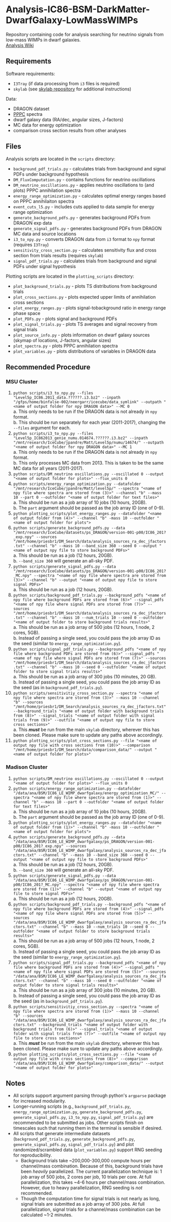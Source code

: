# Analysis-IC86-BSM-DarkMatter-DwarfGalaxy-LowMassWIMPs

Repository containing code for analysis searching for neutrino signals from low-mass WIMPs in dwarf galaxies.  
[Analysis Wiki](https://wiki.icecube.wisc.edu/index.php/Dark_matter_decay_in_dwarf_galaxies_with_DRAGON)

## Requirements
Software requirements:
* `I3Tray` (if data processing from `i3` files is required)
* `skylab` (see [skylab repository](https://github.com/icecube/skylab) for additional instructions)

Data:
* DRAGON dataset
* [PPPC](http://www.marcocirelli.net/PPPC4DMID.html) spectra
* dwarf galaxy data (RA/dec, angular sizes, J-factors)
* MC data for energy optimization
* comparison cross section results from other analyses

## Files
Analysis scripts are located in the `scripts` directory:
* `background_pdf_trials.py` - calculates trials from background and signal PDFs under background hypothesis
* `DM_FluxComputation.py` - contains functions for neutrino oscillations
* `DM_neutrino_oscillations.py` - applies neutrino oscillations to (and plots) PPPC annihilation spectra
* `energy_range_optimization.py` - calculates optimal energy ranges based on PPPC annihilaiton spectra
* `event_cuts_l5.py` - includes cuts applied to data sample for energy range optimization
* `generate_background_pdfs.py` - generates background PDFs from DRAGON exp data
* `generate_signal_pdfs.py` - generates background PDFs from DRAGON MC data and source locations
* `i3_to_npy.py` - converts DRAGON data from `i3` format to `npy` format (requires `I3Tray`)
* `sensitivity_cross_section.py` - calculates sensitivity flux and cross section from trials results (requires `skylab`)
* `signal_pdf_trials.py` - calculates trials from background and signal PDFs under signal hypothesis

Plotting scripts are located in the `plotting_scripts` directory:
* `plot_background_trials.py` - plots TS distributions from background trials
* `plot_cross_sections.py` - plots expected upper limits of annihilation cross sections
* `plot_energy_ranges.py` - plots signal-tobackground ratio in energy range phase space
* `plot_PDFs.py` - plots signal and background PDFs
* `plot_signal_trials.py` - plots TS averages and signal recovery from signal trials
* `plot_source_info.py` - plots information on dwarf galaxy sources (skymap of locations, J-factors, angular sizes)
* `plot_spectra.py` - plots PPPC annihilation spectra
* `plot_variables.py` - plots distributions of variables in DRAGON data

## Recommended Procedure

### MSU Cluster
1. `python scripts/i3_to_npy.py --files "Level5p_IC86.2011_data.??????.i3.bz2" --inpath "/gfps/home/binfalse-002/neergarr/icecube/data_symlink" --outpath "<name of output folder for npy DRAGON data>" --MC 0`  
  a. This only needs to be run if the DRAGON data is not already in `npy` format.  
  b. This should be run separately for each year (2011-2017), changing the `--files` argument for each.  
2. `python scripts/i3_to_npy.py --files "Level5p_IC862013_genie_numu.014674.??????.i3.bz2" --inpath "/mnt/research/IceCube/jpandre/Matt/Level5p/numu/14674/" --outpath "<name of output folder for npy DRAGON data>" --MC 1`  
  a. This only needs to be run if the DRAGON data is not already in `npy` format.  
  b. This only processes MC data from 2013. This is taken to be the same MC data for all years (2011-2017).  
3. `python scripts/DM_neutrino oscillations.py --oscillated 0 --output "<name of output folder for plots>" --flux_units 0`  
4. `python scripts/energy_range_optimization.py --datafolder "/mnt/research/IceCube/jpandre/Matt/level5p/" --spectra "<name of npy file where spectra are stored from (3)>" --channel "b" --mass 10 --part 0 --outfolder "<name of output folder for text files>"`  
  a. This should be run as a job array of 10 jobs (10 hours, 20GB).  
  b. The `part` argument should be passed as the job array ID (one of 0-9).  
5. `python plotting_scripts/plot_energy_ranges.py --datafolder "<name of output folder from (4)>" --channel "b" -mass 10 --outfolder "<name of output folder for plots">`  
6. `python scripts/generate_background_pdfs.py --data "/mnt/research/IceCube/datasets/ps_DRAGON/version-001-p00/IC86_201?_exp.npy" --sources "/mnt/home/priesbr1/DM_Search/data/analysis_sources_ra_dec_jfactors.txt" --channel "b" --mass 10 --band_size 360 --seed 0 --output "<name of output npy file to store background PDFs>"`  
  a. This should be run as a job (12 hours, 20GB).  
  b. `--band_size 360` will generate an all-sky PDF.  
7. `python scripts/generate_signal_pdfs.py --data "/mnt/research/IceCube/datasets/ps_DRAGON/version-001-p00/IC86_201?_MC.npy" --spectra "<name of npy file where spectra are stored from (3)>" --channel "b" --output "<name of output npy file to store signal PDFs>"`  
  a. This should be run as a job (12 hours, 20GB).  
8. `python scripts/background_pdf_trials.py --background_pdfs "<name of npy file where background PDFs are stored from (6)>" --signal_pdfs "<name of npy file where signal PDFs are stored from (7)>" --sources "/mnt/home/priesbr1/DM_Search/data/analysis_sources_ra_dec_jfactors.txt" --channel "b" --mass 10 --num_trials 10 --seed 0 --outfolder "<name of output folder to store background trials results>"`  
  a. This should be run as a job array of 500 jobs (12 hours, 1 node, 2 cores, 5GB).  
  b. Instead of passing a single seed, you could pass the job array ID as the seed (similar to `energy_range_optimization.py`).  
9. `python scripts/signal_pdf_trials.py --background_pdfs "<name of npy file where background PDFs are stored from (6)>" --signal_pdfs "<name of npy file where signal PDFs are stored from (7)>" --sources "/mnt/home/priesbr1/DM_Search/data/analysis_sources_ra_dec_jfactors.txt" --channel "b" --mass 10 --seed 0 --outfolder "<name of output folder to store signal trials results>"`  
  a. This should be run as a job array of 300 jobs (10 minutes, 20 GB).  
  b. Instead of passing a single seed, you could pass the job array ID as the seed (as in `background_pdf_trials.py`).  
10. `python scripts/sensitivitiy_cross_section.py --spectra "<name of npy file where spectra are stored from (3)>" --mass 10 --channel "b" --sources "/mnt/home/priesbr1/DM_Search/analysis_sources_ra_dec_jfactors.txt" --background_trials "<name of output folder with background trials from (8)>" --signal_trials "<name of output folder with signal trials from (9)>" --outfile "<name of output npy file to store cross sections>"`  
  a. This ***must*** be run from the main `skylab` directory, wherever this has been cloned. Please make sure to update any paths above accordingly.  
10. `python plotting_scripts/plot_cross_sections.py --file "<name of output npy file with cross sections from (10)>" --comparison "/mnt/home/priesbr1/DM_Search/data/comparison_data/" --output "<name of output folder for plots>"`  

### Madison Cluster
1. `python scripts/DM_neutrino oscillations.py --oscillated 0 --output "<name of output folder for plots>" --flux_units 0`  
2. `python scripts/energy_range_optimization.py --datafolder "/data/ana/BSM/IC86_LE_WIMP_dwarfgalaxy/energy_optimization_MC/" --spectra "<name of npy file where spectra are stored from (1)>" --channel "b" --mass 10 --part 0 --outfolder "<name of output folder for text files>"`  
  a. This should be run as a job array of 10 jobs (10 hours, 20GB).  
  b. The `part` argument should be passed as the job array ID (one of 0-9).  
3. `python plotting_scripts/plot_energy_ranges.py --datafolder "<name of output folder from (1)>" --channel "b" -mass 10 --outfolder "<name of output folder for plots">`  
4. `python scripts/generate_background_pdfs.py --data "/data/ana/BSM/IC86_LE_WIMP_dwarfgalaxy/ps_DRAGON/version-001-p00/IC86_201?_exp.npy" --sources "/data/ana/BSM/IC86_LE_WIMP_dwarfgalaxy/analysis_sources_ra_dec_jfactors.txt" --channel "b" --mass 10 --band_size 360 --seed 0 --output "<name of output npy file to store background PDFs>"`  
  a. This should be run as a job (12 hours, 20GB).  
  b. `--band_size 360` will generate an all-sky PDF.  
5. `python scripts/generate_signal_pdfs.py --data "/data/ana/BSM/IC86_LE_WIMP_dwarfgalaxy/ps_DRAGON/version-001-p00/IC86_201?_MC.npy" --spectra "<name of npy file where spectra are stored from (1)>" --channel "b" --output "<name of output npy file to store signal PDFs>"`  
  a. This should be run as a job (12 hours, 20GB).  
6. `python scripts/background_pdf_trials.py --background_pdfs "<name of npy file where background PDFs are stored from (4)>" --signal_pdfs "<name of npy file where signal PDFs are stored from (5)>" --sources "/data/ana/BSM/IC86_LE_WIMP_dwarfgalaxy/analysis_sources_ra_dec_jfactors.txt" --channel "b" --mass 10 --num_trials 10 --seed 0 --outfolder "<name of output folder to store background trials results>"`  
  a. This should be run as a job array of 500 jobs (12 hours, 1 node, 2 cores, 5GB).  
  b. Instead of passing a single seed, you could pass the job array ID as the seed (similar to `energy_range_optimization.py`).  
7. `python scripts/signal_pdf_trials.py --background_pdfs "<name of npy file where background PDFs are stored from (4)>" --signal_pdfs "<name of npy file where signal PDFs are stored from (5)>" --sources "/data/ana/BSM/IC86_LE_WIMP_dwarfgalaxy/analysis_sources_ra_dec_jfactors.txt" --channel "b" --mass 10 --seed 0 --outfolder "<name of output folder to store signal trials results>"`  
  a. This should be run as a job array of 300 jobs (10 minutes, 20 GB).  
  b. Instead of passing a single seed, you could pass the job array ID as the seed (as in `background_pdf_trials.py`).  
8. `python scripts/sensitivitiy_cross_section.py --spectra "<name of npy file where spectra are stored from (1)>" --mass 10 --channel "b" --sources "/data/ana/BSM/IC86_LE_WIMP_dwarfgalaxy/analysis_sources_ra_dec_jfactors.txt" --background_trials "<name of output folder with background trials from (6)>" --signal_trials "<name of output folder with signal trials from (7)>" --outfile "<name of output npy file to store cross sections>"`  
  a. This ***must*** be run from the main `skylab` directory, wherever this has been cloned. Please make sure to update any paths above accordingly.  
9. `python plotting_scripts/plot_cross_sections.py --file "<name of output npy file with cross sections from (8)>" --comparison "/data/ana/BSM/IC86_LE_WIMP_dwarfgalaxy/comparison_data/" --output "<name of output folder for plots>"`  

## Notes
* All scripts support argument parsing through python's `argparse` package for increased modularity.
* Longer-running scripts (e.g., `background_pdf_trials.py`, `energy_range_optimization.py`, `generate_background_pdfs.py`, `generate_signal_pdfs.py`, `i3_to_npy.py`, `signal_pdf_trials.py`) are recommended to be submitted as jobs. Other scripts finish on timescales such that running them in the terminal is sensible if desired.
* All scripts that generate intermediate datasets (`background_pdf_trials.py`, `generate_background_pdfs.py`, `generate_signal_pdfs.py`, `signal_pdf_trials.py`) and plot randomized/scrambled data (`plot_variables.py`) support RNG seeding for reproducibility.
  * Background trials take ~200,000-300,000 compute hours per channel/mass combination. Because of this, background trials have been *heavily* parallelized. The current parallelization technique is: 1 job array of 500 jobs, 2 cores per job, 10 trials per core. At full parallelization, this takes ~4-6 hours per channel/mass combination. However, due to heavy parallelization, RNG seeding is *not* recommended.
  * Though the computation time for signal trials is not nearly as long, signal trials are submitted as a job array of 300 jobs. At full parallelization, signal trials for a channel/mass combination can be calculated ~1-2 minutes.

